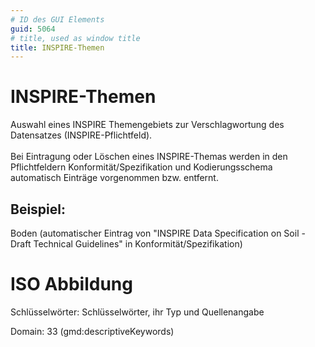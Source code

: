 ```yaml
---
# ID des GUI Elements
guid: 5064
# title, used as window title
title: INSPIRE-Themen
---
```


# INSPIRE-Themen

Auswahl eines INSPIRE Themengebiets zur Verschlagwortung des Datensatzes (INSPIRE-Pflichtfeld).<br/><br/>Bei Eintragung oder Löschen eines INSPIRE-Themas werden in den Pflichtfeldern Konformität/Spezifikation und Kodierungsschema automatisch Einträge vorgenommen bzw. entfernt. 

## Beispiel:

Boden (automatischer Eintrag von "INSPIRE Data Specification on Soil - Draft Technical Guidelines" in Konformität/Spezifikation)

# ISO Abbildung

Schlüsselwörter: Schlüsselwörter, ihr Typ und Quellenangabe

Domain: 33 (gmd:descriptiveKeywords)
